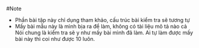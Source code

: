 #Note
- Phần bài tập này chỉ dụng tham khảo, cấu trúc bài kiểm tra sẽ tương tự
- Mấy bài mẫu này là mình bịa ra để làm, không có tài liệu mô tả nào cả
Nói chung là kiểm tra sẽ y như mấy bài mình đã làm. Ai tự làm được mấy bài này thì coi như được 10 luôn.